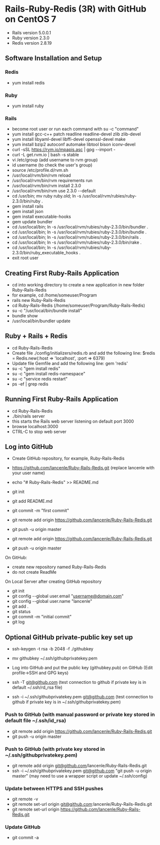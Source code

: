 # Rails-Ruby-Redis (3R) with GitHub on CentOS 7
- Rails version 5.0.0.1
- Ruby version 2.3.0
- Redis version 2.8.19

## Software Installation and Setup
### Redis
- yum install redis

### Ruby
- yum install ruby

### Rails
- become root user or run each command with su -c "command"
- yum install gcc-c++ patch readline readline-devel zlib zlib-devel
- yum install libyaml-devel libffi-devel openssl-devel make
- yum install bzip2 autoconf automake libtool bison iconv-devel
- curl -sSL https://rvm.io/mpapis.asc | gpg --import -
- curl -L get.rvm.io | bash -s stable
- vi /etc/group (add username to rvm group)
- id username (to check the user's group)
- source /etc/profile.d/rvm.sh
- /usr/local/rvm/bin/rvm reload
- /usr/local/rvm/bin/rvm requirements run
- /usr/local/rvm/bin/rvm install 2.3.0
- /usr/local/rvm/bin/rvm use 2.3.0 --default
- cd /usr/bin; mv ruby ruby.old; ln -s /usr/local/rvm/rubies/ruby-2.3.0/bin/ruby .
- gem install rails
- gem install json
- gem install executable-hooks
- gem update bundler
- cd /usr/local/bin; ln -s /usr/local/rvm/rubies/ruby-2.3.0/bin/bundler .
- cd /usr/local/bin; ln -s /usr/local/rvm/rubies/ruby-2.3.0/bin/bundle .
- cd /usr/local/bin; ln -s /usr/local/rvm/rubies/ruby-2.3.0/bin/rails .
- cd /usr/local/bin; ln -s /usr/local/rvm/rubies/ruby-2.3.0/bin/rake .
- cd /usr/local/bin; ln -s /usr/local/rvm/rubies/ruby-2.3.0/bin/ruby_executable_hooks .
- exit root user



## Creating First Ruby-Rails Application
- cd into working directory to create a new application in new folder Ruby-Rails-Redis
- for example, cd /home/someuser/Program
- rails new Ruby-Rails-Redis
- cd Ruby-Rails-Redis (/home/someuser/Program/Ruby-Rails-Redis)
- su -c "/usr/local/bin/bundle install"
- bundle show
- /usr/local/bin/bundler update


## Ruby + Rails + Redis
- cd Ruby-Rails-Redis
- Create file ./config/initializers/redis.rb and add the following line:
  $redis = Redis.new(:host => 'localhost', :port => 6379)
- Update file Gemfile and add the following line: 
  gem 'redis'
- su -c "gem install redis"
- su -c "gem install redis-namespace"
- su -c "service redis restart"
- ps -ef | grep redis


## Running First Ruby-Rails Application
- cd Ruby-Rails-Redis
- ./bin/rails server
- this starts the Rails web server listening on default port 3000
- browse localhost:3000
- CTRL-C to stop web server



## Log into GitHub
- Create GitHub repository, for example, Ruby-Rails-Redis
- https://github.com/lancenle/Ruby-Rails-Redis.git (replace lancenle with your user name)

- echo "# Ruby-Rails-Redis" >> README.md
- git init
- git add README.md
- git commit -m "first commit"
- git remote add origin https://github.com/lancenle/Ruby-Rails-Redis.git
- git push -u origin master

- git remote add origin https://github.com/lancenle/Ruby-Rails-Redis.git
- git push -u origin master




On GitHub:
- create new repository named Ruby-Rails-Redis
- do not create ReadMe


On Local Server after creating GitHub repository
- git init
- git config --global user.email "username@domain.com"
- git config --global user.name "lancenle" 
- git add .
- git status
- git commit -m "initial commit"
- git log


## Optional GitHub private-public key set up
- ssh-keygen -t rsa -b 2048 -f ./githubkey
- mv githubkey ~/.ssh/githubprivatekey.pem

- Log into GitHub and put the public key (githubkey.pub) on GitHub (Edit profile->SSH and GPG keys)

- ssh -T git@github.com (test connection to github if private key is in default ~/.ssh/rd_rsa file)
- ssh -i ~/.ssh/githubprivatekey.pem git@github.com  (test connection to github if private key is in ~/.ssh/githubprivatekey.pem)



### Push to GitHub (with manual password or private key stored in default file ~/.ssh/id_rsa)
- git remote add origin https://github.com/lancenle/Ruby-Rails-Redis.git
- git push -u origin master


### Push to GitHub (with private key stored in ~/.ssh/githubprivatekey.pem)
- git remote add origin git@github.com/lancenle/Ruby-Rails-Redis.git
- ssh -i ~/.ssh/githubprivatekey.pem git@github.com "git push -u origin master" (may need to use a wrapper script or update ~/.ssh/config)


### Update between HTTPS and SSH pushes
- git remote -v
- git remote set-url origin git@github.com:lancenle/Ruby-Rails-Redis.git
- git remote set-url origin https://github.com/lancenle/Ruby-Rails-Redis.git


### Update GitHub
- git commit -a

